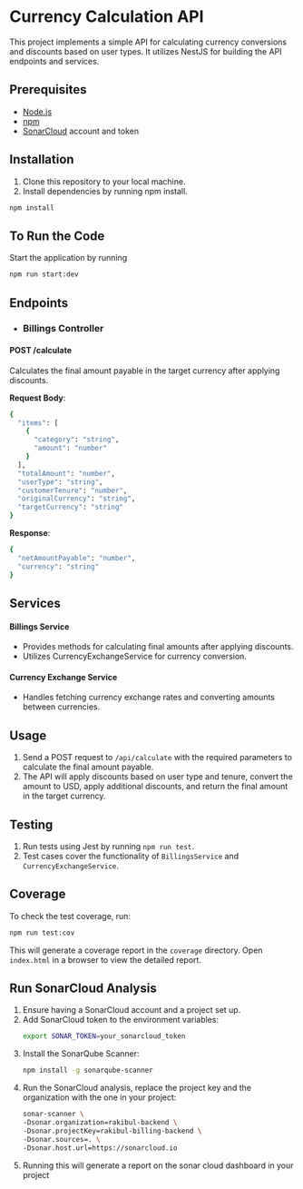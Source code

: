 # Currency Calculation API

This project implements a simple API for calculating currency conversions and discounts based on user types. It utilizes NestJS for building the API endpoints and services.

## Prerequisites

- [Node.js](https://nodejs.org/)
- [npm](https://www.npmjs.com/)
- [SonarCloud](https://sonarcloud.io/) account and token

## Installation

1. Clone this repository to your local machine.
2. Install dependencies by running npm install.

```sh
npm install
```

## To Run the Code

Start the application by running

```sh
npm run start:dev
```

## Endpoints

- ### Billings Controller

#### POST /calculate

Calculates the final amount payable in the target currency after applying discounts.

**Request Body**:

```sh
{
  "items": [
    {
      "category": "string",
      "amount": "number"
    }
  ],
  "totalAmount": "number",
  "userType": "string",
  "customerTenure": "number",
  "originalCurrency": "string",
  "targetCurrency": "string"
}
```

**Response**:

```sh
{
  "netAmountPayable": "number",
  "currency": "string"
}
```

## Services

#### Billings Service

- Provides methods for calculating final amounts after applying discounts.
- Utilizes CurrencyExchangeService for currency conversion.

#### Currency Exchange Service

- Handles fetching currency exchange rates and converting amounts between currencies.

## Usage

1. Send a POST request to `/api/calculate` with the required parameters to calculate the final amount payable.
2. The API will apply discounts based on user type and tenure, convert the amount to USD, apply additional discounts, and return the final amount in the target currency.

## Testing

1. Run tests using Jest by running `npm run test`.
2. Test cases cover the functionality of `BillingsService` and `CurrencyExchangeService`.

## Coverage

To check the test coverage, run:

```sh
npm run test:cov
```

This will generate a coverage report in the `coverage` directory. Open `index.html` in a browser to view the detailed report.

## Run SonarCloud Analysis

1. Ensure having a SonarCloud account and a project set up.
2. Add SonarCloud token to the environment variables:
   ```sh
   export SONAR_TOKEN=your_sonarcloud_token
   ```
3. Install the SonarQube Scanner:
   ```sh
   npm install -g sonarqube-scanner
   ```
4. Run the SonarCloud analysis, replace the project key and the organization with the one in your project:
   ```sh
   sonar-scanner \
   -Dsonar.organization=rakibul-backend \
   -Dsonar.projectKey=rakibul-billing-backend \
   -Dsonar.sources=. \
   -Dsonar.host.url=https://sonarcloud.io
   ```
5. Running this will generate a report on the sonar cloud dashboard in your project
